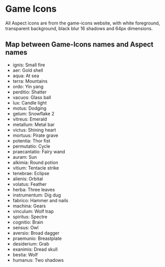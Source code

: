 # Game Icons
All Aspect icons are from the game-icons website, with white foreground, 
transparent background, black blur 16 shadows and 64px dimensions.

## Map between Game-Icons names and Aspect names
- ignis: Small fire
- aer: Gold shell
- aqua: At sea
- terra: Mountains
- ordo: Yin yang
- perditio: Shatter
- vacuos: Glass ball
- lux: Candle light
- motus: Dodging
- gelum: Snowflake 2
- vitreus: Emerald
- metallum: Metal bar
- victus: Shining heart
- mortuus: Pirate grave
- potentia: Thor fist
- permutatio: Cycle
- praecantatio: Fairy wand
- auram: Sun
- alkimia: Round potion
- vitium: Tentacle strike
- tenebrae: Eclipse
- alienis: Orbital
- volatus: Feather
- herba: Three leaves
- instrumentum: Dig dug
- fabrico: Hammer and nails
- machina: Gears
- vinculum: Wolf trap
- spiritus: Spectre
- cognitio: Brain
- sensus: Owl
- aversio: Broad dagger
- praemunio: Breastplate
- desiderium: Grab
- exanimis: Dread skull
- bestia: Wolf
- humanus: Two shadows